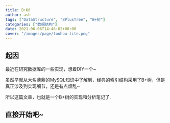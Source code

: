 ```yaml
---
title: B+树
author: ash
tags: ["DataStructure", "BPlusTree", "B+树"]
categories: ["数据结构"]
date: 2021-06-06T14:46:02+08:00
cover: "/images/page/touhou-lite.png"
---
```


## 起因

最近在研究数据库的一些实现，想着DIY一个~ 

虽然早就从大名鼎鼎的MySQL知识中了解到，经典的索引结构采用了B+树，但是真正涉及到实现细节，还是有点烦乱~

所以这篇文章，也就是一个B+树的实现和分析笔记了.

## 直接开始吧~


